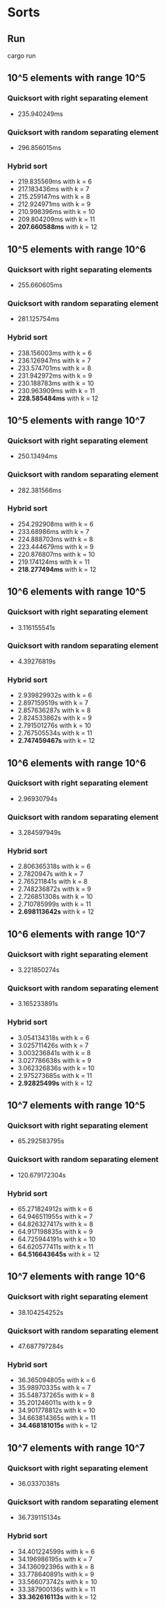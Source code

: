 # Sorts
## Run 
cargo run
## 10^5 elements with range 10^5
### Quicksort with right separating element
* 235.940249ms 
### Quicksort with random separating element 
* 296.856015ms 
### Hybrid sort
* 219.835569ms with k = 6
* 217.183436ms with k = 7
* 215.259147ms with k = 8
* 212.924971ms with k = 9
* 210.998396ms with k = 10
* 209.804209ms with k = 11
* **207.660588ms** with k = 12 
## 10^5 elements with range 10^6
### Quicksort with right separating elements
* 255.660605ms 
### Quicksort with random separating element 
* 281.125754ms
### Hybrid sort 
* 238.156003ms with k = 6
* 236.126947ms with k = 7
* 233.574701ms with k = 8
* 231.942972ms with k = 9
* 230.188783ms with k = 10
* 230.963909ms with k = 11
* **228.585484ms** with k = 12
## 10^5 elements with range 10^7
### Quicksort with right separating element 
* 250.13494ms
### Quicksort with random separating element 
* 282.381566ms
### Hybrid sort
* 254.292908ms with k = 6
* 233.68986ms  with k = 7
* 224.888703ms with k = 8
* 223.444679ms with k = 9
* 220.876807ms with k = 10
* 219.174124ms with k = 11
* **218.277494ms** with k = 12
## 10^6 elements with range 10^5
### Quicksort with right separating element 
* 3.116155541s
### Quicksort with random separating element 
* 4.39276819s
### Hybrid sort
* 2.939829932s with k = 6
* 2.897159519s with k = 7
* 2.857636287s with k = 8
* 2.824533862s with k = 9
* 2.791501276s with k = 10
* 2.767505534s with k = 11
* **2.747459467s** with k = 12
## 10^6 elements with range 10^6
### Quicksort with right separating element 
* 2.96930794s
### Quicksort with random separating element 
* 3.284597949s
### Hybrid sort
* 2.806365318s with k = 6
* 2.7820947s   with k = 7
* 2.765211841s with k = 8
* 2.748236872s with k = 9
* 2.726851308s with k = 10
* 2.710785999s with k = 11
* **2.698113642s** with k = 12
## 10^6 elements with range 10^7
### Quicksort with right separating element 
* 3.221850274s
### Quicksort with random separating element 
* 3.165233891s
### Hybrid sort
* 3.054134318s with k = 6
* 3.025711426s with k = 7
* 3.003236841s with k = 8
* 3.027786638s with k = 9
* 3.062326836s with k = 10
* 2.975273685s with k = 11
* **2.92825499s**  with k = 12
## 10^7 elements with range 10^5
### Quicksort with right separating element 
* 65.292583795s
### Quicksort with random separating element 
* 120.679172304s
### Hybrid sort
* 65.271824912s with k = 6
* 64.946511955s with k = 7
* 64.826327417s with k = 8
* 64.917198835s with k = 9
* 64.725944191s with k = 10
* 64.620577411s with k = 11
* **64.516643645s** with k = 12
## 10^7 elements with range 10^6
### Quicksort with right separating element 
* 38.104254252s
### Quicksort with random separating element 
* 47.687797284s
### Hybrid sort
* 36.365094805s with k = 6
* 35.98970335s  with k = 7
* 35.548737265s with k = 8
* 35.201246011s with k = 9
* 34.901778812s with k = 10
* 34.663814365s with k = 11
* **34.468181015s** with k = 12
## 10^7 elements with range 10^7
### Quicksort with right separating element 
* 36.03370381s
### Quicksort with random separating element 
* 36.739115134s
### Hybrid sort 
* 34.401224599s with k = 6
* 34.196986195s with k = 7
* 34.136092396s with k = 8
* 33.778640891s with k = 9
* 33.566073742s with k = 10
* 33.387900136s with k = 11
* **33.362616113s** with k = 12
